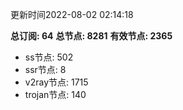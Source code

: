 更新时间2022-08-02 02:14:18

**总订阅: 64**
**总节点: 8281**
**有效节点: 2365**
- ss节点: 502
- ssr节点: 8
- v2ray节点: 1715
- trojan节点: 140
